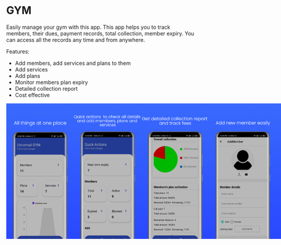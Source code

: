 # GYM
Easily manage your gym with this app. This app helps you to track members, their dues, payment records, total collection, member expiry. You can access all the records any time and from anywhere.

Features:
<ul>
  <li>Add members, add services and plans to them</li>
  <li>Add services</li>
  <li>Add plans</li>
  <li>Monitor members plan expiry</li>
  <li>Detailed collection report</li>
   <li>Cost effective</li>
</ul>

<div style="display: flex; flex-direction:row">
  <img src="https://raw.githubusercontent.com/somesh4545/GYM/main/image1.jpeg" alt="Image 1" width="180"/>
  <img src="https://raw.githubusercontent.com/somesh4545/GYM/main/image2.jpeg" alt="Image 1" width="180"/>
  <img src="https://raw.githubusercontent.com/somesh4545/GYM/main/image3.jpeg" alt="Image 1" width="180"/>
  <img src="https://raw.githubusercontent.com/somesh4545/GYM/main/image4.jpeg" alt="Image 1" width="180"/>
  <img src="https://raw.githubusercontent.com/somesh4545/GYM/main/image5.jpeg" alt="Image 1" width="180"/>
</div>
